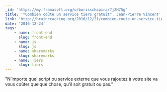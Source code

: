 ```yaml
---
_id: 'https://my.framasoft.org/u/borisschapira/?jZH75g'
title: '"Combien coûte un service tiers gratuit", Jean-Pierre Vincent'
link: 'http://braincracking.org/2016/12/21/combien-coute-un-service-tiers-gratuit/'
date: '2016-12-24'
tags:
    - name: front-end
      slug: front-end
    - name: js
      slug: js
    - name: sharemarks
      slug: sharemarks
    - name: Tiers
      slug: tiers
---
```


<div class="markdown"><p>&quot;N’importe quel script ou service externe que vous rajoutez à votre site va vous coûter quelque chose, qu’il soit gratuit ou pas.&quot;
</p></div>
